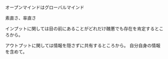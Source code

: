 オープンマインドはグローバルマインド

素直さ、率直さ

インプットに関しては目の前にあることがどれだけ醜悪でも存在を肯定するところから。

アウトプットに関しては情報を隠さずに共有するところから。
自分自身の情報を含めて。
